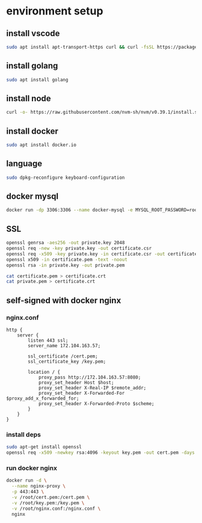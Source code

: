 # environment setup
## install vscode
```bash
sudo apt install apt-transport-https curl && curl -fsSL https://packages.microsoft.com/keys/microsoft.asc | gpg --dearmor | sudo tee /etc/apt/trusted.gpg.d/microsoft.gpg > /dev/null && echo "deb [arch=amd64 signed-by=/etc/apt/trusted.gpg.d/microsoft.gpg] https://packages.microsoft.com/repos/vscode stable main" | sudo tee /etc/apt/sources.list.d/vscode.list && sudo apt update && sudo apt install code 
```

## install golang
```bash
sudo apt install golang
```

## install node
```bash
curl -o- https://raw.githubusercontent.com/nvm-sh/nvm/v0.39.1/install.sh | bash && . ~/.nvm/nvm.sh && nvm install node && nvm alias default node
```

## install docker
```bash
sudo apt install docker.io
```

## language
```bash
sudo dpkg-reconfigure keyboard-configuration
```

## docker mysql
```bash
docker run -dp 3306:3306 --name docker-mysql -e MYSQL_ROOT_PASSWORD=root -v /TEMP/mysql:/var/lib/mysql mysql:latest
```

## SSL

```bash
openssl genrsa -aes256 -out private.key 2048
openssl req -new -key private.key -out certificate.csr
openssl req -x509 -key private.key -in certificate.csr -out certificate.pem -days 36500
openssl x509 -in certificate.pem -text -noout
openssl rsa -in private.key -out private.pem

cat certificate.pem > certificate.crt
cat private.pem > certificate.crt
```

## self-signed with docker nginx

### nginx.conf
```
http {
    server {
        listen 443 ssl;
        server_name 172.104.163.57;

        ssl_certificate /cert.pem;
        ssl_certificate_key /key.pem;

        location / {
            proxy_pass http://172.104.163.57:8080;
            proxy_set_header Host $host;
            proxy_set_header X-Real-IP $remote_addr;
            proxy_set_header X-Forwarded-For $proxy_add_x_forwarded_for;
            proxy_set_header X-Forwarded-Proto $scheme;
        }
    }
}
```

### install deps
```bash
sudo apt-get install openssl
openssl req -x509 -newkey rsa:4096 -keyout key.pem -out cert.pem -days 365
```

### run docker nginx
```bash
docker run -d \
  --name nginx-proxy \
  -p 443:443 \
  -v /root/cert.pem:/cert.pem \
  -v /root/key.pem:/key.pem \
  -v /root/nginx.conf:/nginx.conf \
  nginx
```
